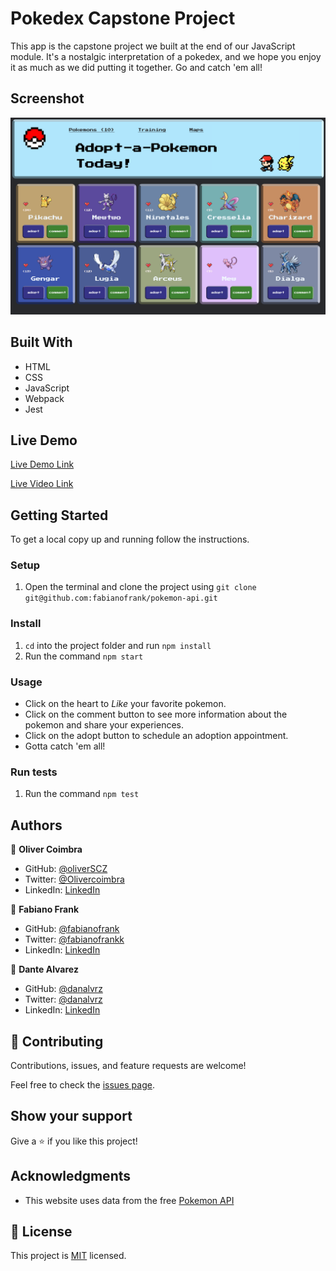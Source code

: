 # Pokedex Capstone Project

This app is the capstone project we built at the end of our JavaScript module. It's a nostalgic interpretation of a pokedex, and we hope you enjoy it as much as we did putting it together. Go and catch 'em all!


## Screenshot

![screenshot](./src/screenshot.png)


## Built With

- HTML 
- CSS 
- JavaScript
- Webpack 
- Jest

## Live Demo

[Live Demo Link](https://fabianofrank.github.io/pokemon-api/dist/)

[Live Video Link](https://youtu.be/pusKaoCxyh4)



## Getting Started

To get a local copy up and running follow the instructions.


### Setup

1. Open the terminal and clone the project using `git clone git@github.com:fabianofrank/pokemon-api.git`

### Install

1. `cd` into the project folder and run `npm install`
2. Run the command `npm start`

### Usage

- Click on the heart to *Like* your favorite pokemon.
- Click on the comment button to see more information about the pokemon and share your experiences.
- Click on the adopt button to schedule an adoption appointment.
- Gotta catch 'em all!

### Run tests

1. Run the command `npm test`



## Authors

👤 **Oliver Coimbra**

- GitHub: [@oliverSCZ](https://github.com/oliverSCZ)
- Twitter: [@Olivercoimbra](https://twitter.com/Olivercoimbra)
- LinkedIn: [LinkedIn](https://www.linkedin.com/in/oliver-coimbra/)

👤 **Fabiano Frank**

- GitHub: [@fabianofrank](https://github.com/fabianofrank)
- Twitter: [@fabianofrankk](https://twitter.com/fabianofrankk)
- LinkedIn: [LinkedIn](https://www.linkedin.com/in/fabianofrank/)

👤 **Dante Alvarez**

- GitHub: [@danalvrz](https://github.com/danalvrz)
- Twitter: [@danalvrz](https://twitter.com/danalvrz)
- LinkedIn: [LinkedIn](https://www.linkedin.com/in/dante-álvarez-85098a222/)

## 🤝 Contributing

Contributions, issues, and feature requests are welcome!

Feel free to check the [issues page](../../issues/).

## Show your support

Give a ⭐️ if you like this project!

## Acknowledgments

- This website uses data from the free [Pokemon API](https://pokeapi.co/)

## 📝 License

This project is [MIT](./MIT.md) licensed.
